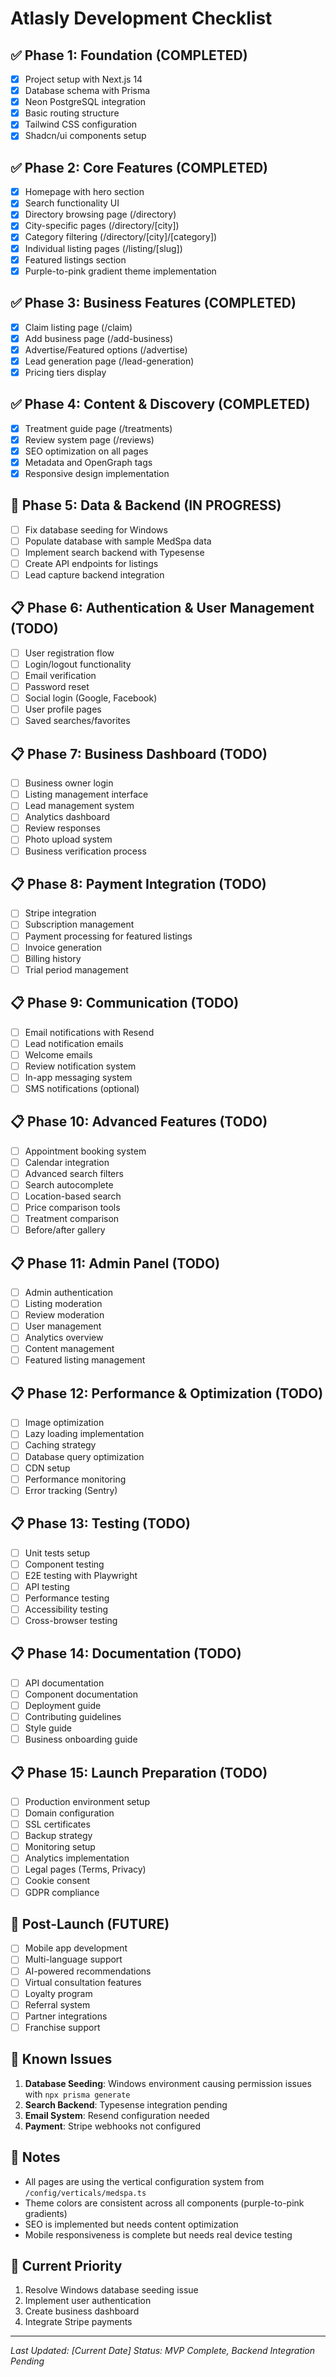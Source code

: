 # Atlasly Development Checklist

## ✅ Phase 1: Foundation (COMPLETED)
- [x] Project setup with Next.js 14
- [x] Database schema with Prisma
- [x] Neon PostgreSQL integration
- [x] Basic routing structure
- [x] Tailwind CSS configuration
- [x] Shadcn/ui components setup

## ✅ Phase 2: Core Features (COMPLETED)
- [x] Homepage with hero section
- [x] Search functionality UI
- [x] Directory browsing page (/directory)
- [x] City-specific pages (/directory/[city])
- [x] Category filtering (/directory/[city]/[category])
- [x] Individual listing pages (/listing/[slug])
- [x] Featured listings section
- [x] Purple-to-pink gradient theme implementation

## ✅ Phase 3: Business Features (COMPLETED)
- [x] Claim listing page (/claim)
- [x] Add business page (/add-business)
- [x] Advertise/Featured options (/advertise)
- [x] Lead generation page (/lead-generation)
- [x] Pricing tiers display

## ✅ Phase 4: Content & Discovery (COMPLETED)
- [x] Treatment guide page (/treatments)
- [x] Review system page (/reviews)
- [x] SEO optimization on all pages
- [x] Metadata and OpenGraph tags
- [x] Responsive design implementation

## 🔄 Phase 5: Data & Backend (IN PROGRESS)
- [ ] Fix database seeding for Windows
- [ ] Populate database with sample MedSpa data
- [ ] Implement search backend with Typesense
- [ ] Create API endpoints for listings
- [ ] Lead capture backend integration

## 📋 Phase 6: Authentication & User Management (TODO)
- [ ] User registration flow
- [ ] Login/logout functionality
- [ ] Email verification
- [ ] Password reset
- [ ] Social login (Google, Facebook)
- [ ] User profile pages
- [ ] Saved searches/favorites

## 📋 Phase 7: Business Dashboard (TODO)
- [ ] Business owner login
- [ ] Listing management interface
- [ ] Lead management system
- [ ] Analytics dashboard
- [ ] Review responses
- [ ] Photo upload system
- [ ] Business verification process

## 📋 Phase 8: Payment Integration (TODO)
- [ ] Stripe integration
- [ ] Subscription management
- [ ] Payment processing for featured listings
- [ ] Invoice generation
- [ ] Billing history
- [ ] Trial period management

## 📋 Phase 9: Communication (TODO)
- [ ] Email notifications with Resend
- [ ] Lead notification emails
- [ ] Welcome emails
- [ ] Review notification system
- [ ] In-app messaging system
- [ ] SMS notifications (optional)

## 📋 Phase 10: Advanced Features (TODO)
- [ ] Appointment booking system
- [ ] Calendar integration
- [ ] Advanced search filters
- [ ] Search autocomplete
- [ ] Location-based search
- [ ] Price comparison tools
- [ ] Treatment comparison
- [ ] Before/after gallery

## 📋 Phase 11: Admin Panel (TODO)
- [ ] Admin authentication
- [ ] Listing moderation
- [ ] Review moderation
- [ ] User management
- [ ] Analytics overview
- [ ] Content management
- [ ] Featured listing management

## 📋 Phase 12: Performance & Optimization (TODO)
- [ ] Image optimization
- [ ] Lazy loading implementation
- [ ] Caching strategy
- [ ] Database query optimization
- [ ] CDN setup
- [ ] Performance monitoring
- [ ] Error tracking (Sentry)

## 📋 Phase 13: Testing (TODO)
- [ ] Unit tests setup
- [ ] Component testing
- [ ] E2E testing with Playwright
- [ ] API testing
- [ ] Performance testing
- [ ] Accessibility testing
- [ ] Cross-browser testing

## 📋 Phase 14: Documentation (TODO)
- [ ] API documentation
- [ ] Component documentation
- [ ] Deployment guide
- [ ] Contributing guidelines
- [ ] Style guide
- [ ] Business onboarding guide

## 📋 Phase 15: Launch Preparation (TODO)
- [ ] Production environment setup
- [ ] Domain configuration
- [ ] SSL certificates
- [ ] Backup strategy
- [ ] Monitoring setup
- [ ] Analytics implementation
- [ ] Legal pages (Terms, Privacy)
- [ ] Cookie consent
- [ ] GDPR compliance

## 🚀 Post-Launch (FUTURE)
- [ ] Mobile app development
- [ ] Multi-language support
- [ ] AI-powered recommendations
- [ ] Virtual consultation features
- [ ] Loyalty program
- [ ] Referral system
- [ ] Partner integrations
- [ ] Franchise support

## 🐛 Known Issues
1. **Database Seeding**: Windows environment causing permission issues with `npx prisma generate`
2. **Search Backend**: Typesense integration pending
3. **Email System**: Resend configuration needed
4. **Payment**: Stripe webhooks not configured

## 📝 Notes
- All pages are using the vertical configuration system from `/config/verticals/medspa.ts`
- Theme colors are consistent across all components (purple-to-pink gradients)
- SEO is implemented but needs content optimization
- Mobile responsiveness is complete but needs real device testing

## 🎯 Current Priority
1. Resolve Windows database seeding issue
2. Implement user authentication
3. Create business dashboard
4. Integrate Stripe payments

---
*Last Updated: [Current Date]*
*Status: MVP Complete, Backend Integration Pending*